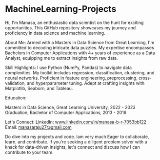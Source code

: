 # MachineLearning-Projects
Hi, I'm Manasa, an enthusiastic data scientist on the hunt for exciting opportunities. This GitHub repository showcases my journey and proficiency in data science and machine learning.

About Me:
Armed with a Masters in Data Science from Great Learning, I'm committed to decoding intricate data puzzles. My expertise encompasses Bachelors in Computer Applications with 4+ years of experience as a Data Analyst, equipping me to extract insights from raw data.

Skill Highlights:
I use Python (NumPy, Pandas)  to navigate data complexities. My toolkit includes regression, classification, clustering, and neural networks. Proficient in feature engineering, preprocessing, cross-validation, and hyperparameter tuning. Adept at crafting insights with Matplotlib, Seaborn, and Tableau.

Education:

Masters in Data Science, Great Learning University, 2022 - 2023
Graduation, Bachelor of Computer Applications, 2013 - 2016

Let's Connect:
LinkedIn: www.linkedin.com/in/manasa-b-r-7053bb122
Email: manasaraju27@gmail.com

Do dive into my projects and code. Iam very much Eager to collaborate, learn, and contribute. If you're seeking a diligent problem solver with a knack for data-driven insights, let's connect and discuss how I can contribute to your team.
